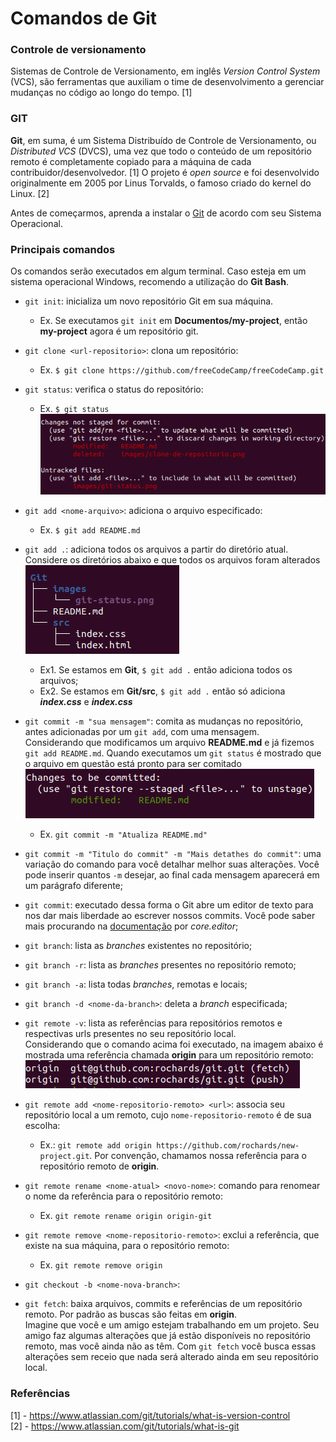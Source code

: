 # Comandos de Git

### Controle de versionamento
Sistemas de Controle de Versionamento, em inglês *Version Control System* (VCS), são ferramentas que auxiliam o time de desenvolvimento a gerenciar mudanças no código ao longo do tempo. [1]

### GIT
**Git**, em suma, é um Sistema Distribuído de Controle de Versionamento, ou *Distributed VCS* (DVCS), uma vez que todo o conteúdo de um repositório remoto é completamente copiado para a máquina de cada contribuidor/desenvolvedor. [1]
O projeto é *open source* e foi desenvolvido originalmente em 2005 por Linus Torvalds, o famoso criado do kernel do Linux. [2]

Antes de começarmos, aprenda a instalar o [Git](https://www.atlassian.com/br/git/tutorials/install-git) de acordo com seu Sistema Operacional.

### Principais comandos

Os comandos serão executados em algum terminal. Caso esteja em um sistema operacional Windows, recomendo a utilização do **Git Bash**.

* `git init`: inicializa um novo repositório Git em sua máquina.
  * Ex. Se executamos `git init` em **Documentos/my-project**, então **my-project** agora é um repositório git. 

* `git clone <url-repositorio>`: clona um repositório:
  * Ex. `$ git clone https://github.com/freeCodeCamp/freeCodeCamp.git`

* `git status`: verifica o status do repositório:
  * Ex. `$ git status`  
  ![Git status](images/git-status.png)

* `git add <nome-arquivo>`: adiciona o arquivo especificado:
  * Ex. `$ git add README.md`

* `git add .`: adiciona todos os arquivos a partir do diretório atual.  
  Considere os diretórios abaixo e que todos os arquivos foram alterados  
  ![Arvore de diretorios](images/git-add-dot.png)
  * Ex1. Se estamos em **Git**, `$ git add .` então adiciona todos os arquivos;
  * Ex2. Se estamos em **Git/src**, `$ git add .` então só adiciona _**index.css**_ e _**index.css**_

* `git commit -m "sua mensagem"`: comita as mudanças no repositório, antes adicionadas por um `git add`, com uma mensagem.  
  Considerando que modificamos um arquivo **README.md** e já fizemos `git add README.md`. Quando executamos um `git status` é mostrado que o arquivo em questão está pronto para ser comitado
  ![Exemplo de commit](images/git-commit-1.png)
  * Ex. `git commit -m "Atualiza README.md"`

* `git commit -m "Titulo do commit" -m "Mais detathes do commit"`: uma variação do comando para você detalhar melhor suas alterações. Você pode inserir quantos `-m` desejar, ao final cada mensagem aparecerá em um parágrafo diferente;

* `git commit`: executado dessa forma o Git abre um editor de texto para nos dar mais liberdade ao escrever nossos commits. Você pode saber mais procurando na [documentação](https://git-scm.com/book/en/v2/Customizing-Git-Git-Configuration) por _core.editor_;

* `git branch`: lista as _branches_ existentes no repositório;

* `git branch -r`: lista as _branches_ presentes no repositório remoto;

* `git branch -a`: lista todas _branches_, remotas e locais;

* `git branch -d <nome-da-branch>`: deleta a _branch_ especificada;

* `git remote -v`: lista as referências para repositórios remotos e respectivas urls presentes no seu repositório local.  
  Considerando que o comando acima foi executado, na imagem abaixo é mostrada uma referência chamada **origin** para um repositório remoto:  
  ![Exemplo remote -v](images/git-remote-v.png)

* `git remote add <nome-repositorio-remoto> <url>`: associa seu repositório local a um remoto, cujo `nome-repositorio-remoto` é de sua escolha:
  * Ex.: `git remote add origin https://github.com/rochards/new-project.git`. Por convenção, chamamos nossa referência para o repositório remoto de **origin**.

* `git remote rename <nome-atual> <novo-nome>`: comando para renomear o nome da referência para o repositório remoto:
  * Ex. `git remote rename origin origin-git`

* `git remote remove <nome-repositorio-remoto>`: exclui a referência, que existe na sua máquina, para o repositório remoto:
  * Ex. `git remote remove origin`

* `git checkout -b <nome-nova-branch>`: 

* `git fetch`: baixa arquivos, commits e referências de um repositório remoto. Por padrão as buscas são feitas em **origin**.  
  Imagine que você e um amigo estejam trabalhando em um projeto. Seu amigo faz algumas alterações que já estão disponíveis no repositório remoto, mas você ainda não as têm. Com `git fetch` você busca essas alterações sem receio que nada será alterado ainda em seu repositório local.

### Referências
[1] - https://www.atlassian.com/git/tutorials/what-is-version-control \
[2] - https://www.atlassian.com/git/tutorials/what-is-git
